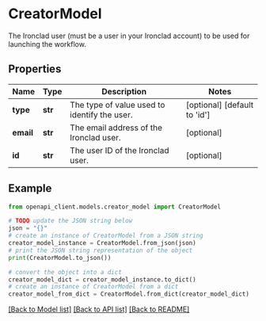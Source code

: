 # CreatorModel

The Ironclad user (must be a user in your Ironclad account) to be used for launching the workflow.

## Properties

Name | Type | Description | Notes
------------ | ------------- | ------------- | -------------
**type** | **str** | The type of value used to identify the user. | [optional] [default to 'id']
**email** | **str** | The email address of the Ironclad user. | [optional] 
**id** | **str** | The user ID of the Ironclad user. | [optional] 

## Example

```python
from openapi_client.models.creator_model import CreatorModel

# TODO update the JSON string below
json = "{}"
# create an instance of CreatorModel from a JSON string
creator_model_instance = CreatorModel.from_json(json)
# print the JSON string representation of the object
print(CreatorModel.to_json())

# convert the object into a dict
creator_model_dict = creator_model_instance.to_dict()
# create an instance of CreatorModel from a dict
creator_model_from_dict = CreatorModel.from_dict(creator_model_dict)
```
[[Back to Model list]](../README.md#documentation-for-models) [[Back to API list]](../README.md#documentation-for-api-endpoints) [[Back to README]](../README.md)


